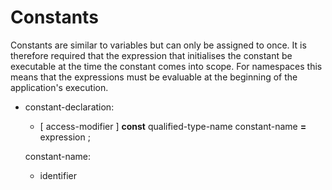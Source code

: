 <div id="constants" class="section level1">

Constants
=========

Constants are similar to variables but can only be assigned to once. It
is therefore required that the expression that initialises the constant
be executable at the time the constant comes into scope. For namespaces
this means that the expressions must be evaluable at the beginning of
the application's execution.

-   constant-declaration:

    -   [ access-modifier ] **const** qualified-type-name constant-name
        **=** expression ;

    constant-name:

    -   identifier

</div>
